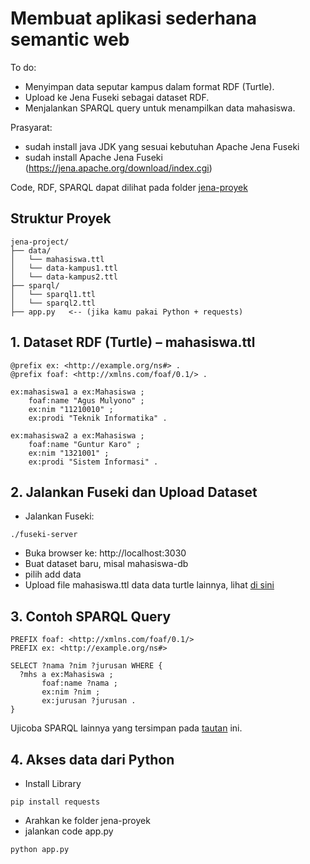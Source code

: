 # Membuat aplikasi sederhana semantic web
To do:
- Menyimpan data seputar kampus dalam format RDF (Turtle).
- Upload ke Jena Fuseki sebagai dataset RDF.
- Menjalankan SPARQL query untuk menampilkan data mahasiswa.

Prasyarat:
- sudah install java JDK yang sesuai kebutuhan Apache Jena Fuseki
- sudah install Apache Jena Fuseki (https://jena.apache.org/download/index.cgi)

Code, RDF, SPARQL dapat dilihat pada folder [jena-proyek](https://github.com/erickpaulus/SemanticWeb/tree/main/jena-proyek)
## Struktur Proyek
```
jena-project/
├── data/
│   └── mahasiswa.ttl
│   └── data-kampus1.ttl
│   └── data-kampus2.ttl
├── sparql/
│   └── sparql1.ttl
│   └── sparql2.ttl
├── app.py   <-- (jika kamu pakai Python + requests)
```
## 1. Dataset RDF (Turtle) – mahasiswa.ttl
```
@prefix ex: <http://example.org/ns#> .
@prefix foaf: <http://xmlns.com/foaf/0.1/> .

ex:mahasiswa1 a ex:Mahasiswa ;
    foaf:name "Agus Mulyono" ;
    ex:nim "11210010" ;
    ex:prodi "Teknik Informatika" .

ex:mahasiswa2 a ex:Mahasiswa ;
    foaf:name "Guntur Karo" ;
    ex:nim "1321001" ;
    ex:prodi "Sistem Informasi" .

```

## 2. Jalankan Fuseki dan Upload Dataset
- Jalankan Fuseki:
```
./fuseki-server
```
- Buka browser ke: http://localhost:3030
- Buat dataset baru, misal mahasiswa-db
- pilih add data
- Upload file mahasiswa.ttl data data turtle lainnya, lihat [di sini](https://github.com/erickpaulus/SemanticWeb/tree/main/jena-proyek/data)

## 3. Contoh SPARQL Query
```
PREFIX foaf: <http://xmlns.com/foaf/0.1/>
PREFIX ex: <http://example.org/ns#>

SELECT ?nama ?nim ?jurusan WHERE {
  ?mhs a ex:Mahasiswa ;
       foaf:name ?nama ;
       ex:nim ?nim ;
       ex:jurusan ?jurusan .
}
```
Ujicoba SPARQL lainnya yang tersimpan pada [tautan](https://github.com/erickpaulus/SemanticWeb/tree/main/jena-proyek/sparql) ini.
## 4. Akses data dari Python 
- Install Library
```
pip install requests
```
- Arahkan ke folder jena-proyek
- jalankan code app.py
```
python app.py
```
